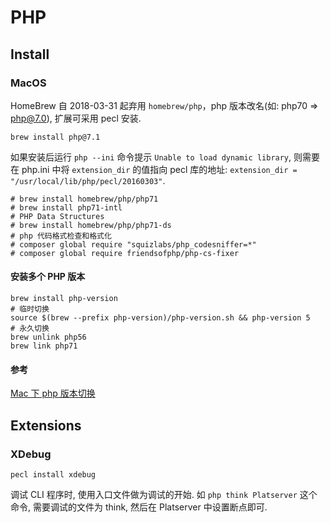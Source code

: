 # PHP

## Install
### MacOS
HomeBrew 自 2018-03-31 起弃用 `homebrew/php`，php 版本改名(如: php70 => php@7.0), 扩展可采用 pecl 安装.

```shell
brew install php@7.1
```

如果安装后运行 `php --ini` 命令提示 `Unable to load dynamic library`, 则需要在 php.ini 中将 `extension_dir` 的值指向 pecl 库的地址: `extension_dir = "/usr/local/lib/php/pecl/20160303"`.

```shell
# brew install homebrew/php/php71
# brew install php71-intl
# PHP Data Structures
# brew install homebrew/php/php71-ds
# php 代码格式检查和格式化
# composer global require "squizlabs/php_codesniffer=*"
# composer global require friendsofphp/php-cs-fixer
```

#### 安装多个 PHP 版本

```
brew install php-version
# 临时切换
source $(brew --prefix php-version)/php-version.sh && php-version 5
# 永久切换
brew unlink php56
brew link php71
```

#### 参考
[Mac 下 php 版本切换](https://code-ken.github.io/2016/02/16/mac-php-version/)

## Extensions
### XDebug
```shell
pecl install xdebug
```
调试 CLI 程序时, 使用入口文件做为调试的开始. 如 `php think Platserver` 这个命令, 需要调试的文件为 think, 然后在 Platserver 中设置断点即可.
